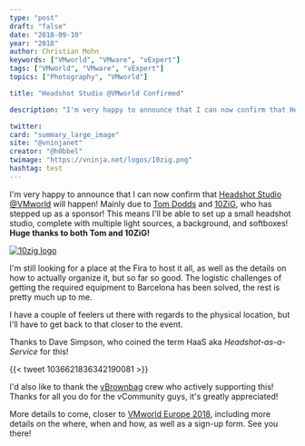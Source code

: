 ```yaml
---
type: "post"
draft: "false"
date: "2018-09-10"
year: "2018"
author: Christian Mohn
keywords: ["VMworld", "VMware", "vExpert"]
tags: ["VMworld", "VMware", "vExpert"]
topics: ["Photography", "VMworld"]

title: "Headshot Studio @VMworld Confirmed"

description: "I'm very happy to announce that I can now confirm that Headshot Studio @VMworld will happen! Mainly due to Tom Dodds  and 10ZiG, who has stepped up as a sponsor!  This means I'll be able to set up a small headshot studio, complete with multiple light sources, a background, and softboxes! **Huge thanks to both Tom and 10ZiG!**"

twitter:
card: "summary_large_image"
site: "@vninjanet"
creator: "@h0bbel"  
twimage: "https://vninja.net/logos/10zig.png"
hashtag: test
---
```


I'm very happy to announce that I can now confirm that [Headshot Studio @VMworld](/2018/09/02/headshot-studiovmworld/) will happen! Mainly due to [Tom Dodds](https://twitter.com/@Tom10ZiGTech) and [10ZiG](https://www.10zig.com/), who has stepped up as a sponsor!  This means I'll be able to set up a small headshot studio, complete with multiple light sources, a background, and softboxes! **Huge thanks to both Tom and 10ZiG!**

[![10zig logo](/logos/10zig.png#center)](https://www.10zig.com/)

I'm still looking for a place at the Fira to host it all, as well as the details on how to actually organize it, but so far so good. The logistic challenges of getting the required equipment to Barcelona has been solved, the rest is pretty much up to me.

I have a couple of feelers ut there with regards to the physical location, but I'll have to get back to that closer to the event.

Thanks to Dave Simpson, who coined the term HaaS aka *Headshot-as-a-Service* for this!

{{< tweet 1036621836342190081 >}}

I'd also like to thank the [vBrownbag](https://vbrownbag.com/) crew who actively supporting this! Thanks for all you do for the vCommunity guys, it's greatly appreciated!

More details to come, closer to [VMworld Europe 2018](https://www.vmworld.com/en/europe/index.html), including more details on the where, when and how, as well as a sign-up form. See you there!